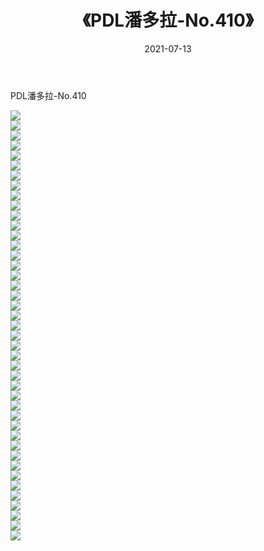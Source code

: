 ﻿---
layout: post
title:  《PDL潘多拉-No.410》
date:   2021-07-13
img: http://img.660000.xyz/Sharelink/网络美图/2021/PDL潘多拉-No.410/000.jpg
categories: [美女, 清纯, 唯美]
---

PDL潘多拉-No.410

  ![](http://img.660000.xyz/Sharelink/网络美图/2021/PDL潘多拉-No.410/001.jpg) <br> ![](http://img.660000.xyz/Sharelink/网络美图/2021/PDL潘多拉-No.410/002.jpg) <br> ![](http://img.660000.xyz/Sharelink/网络美图/2021/PDL潘多拉-No.410/003.jpg) <br> ![](http://img.660000.xyz/Sharelink/网络美图/2021/PDL潘多拉-No.410/004.jpg) <br> ![](http://img.660000.xyz/Sharelink/网络美图/2021/PDL潘多拉-No.410/005.jpg) <br> ![](http://img.660000.xyz/Sharelink/网络美图/2021/PDL潘多拉-No.410/006.jpg) <br> ![](http://img.660000.xyz/Sharelink/网络美图/2021/PDL潘多拉-No.410/007.jpg) <br> ![](http://img.660000.xyz/Sharelink/网络美图/2021/PDL潘多拉-No.410/008.jpg) <br> ![](http://img.660000.xyz/Sharelink/网络美图/2021/PDL潘多拉-No.410/009.jpg) <br> ![](http://img.660000.xyz/Sharelink/网络美图/2021/PDL潘多拉-No.410/010.jpg) <br> ![](http://img.660000.xyz/Sharelink/网络美图/2021/PDL潘多拉-No.410/011.jpg) <br> ![](http://img.660000.xyz/Sharelink/网络美图/2021/PDL潘多拉-No.410/012.jpg) <br> ![](http://img.660000.xyz/Sharelink/网络美图/2021/PDL潘多拉-No.410/013.jpg) <br> ![](http://img.660000.xyz/Sharelink/网络美图/2021/PDL潘多拉-No.410/014.jpg) <br> ![](http://img.660000.xyz/Sharelink/网络美图/2021/PDL潘多拉-No.410/015.jpg) <br> ![](http://img.660000.xyz/Sharelink/网络美图/2021/PDL潘多拉-No.410/016.jpg) <br> ![](http://img.660000.xyz/Sharelink/网络美图/2021/PDL潘多拉-No.410/017.jpg) <br> ![](http://img.660000.xyz/Sharelink/网络美图/2021/PDL潘多拉-No.410/018.jpg) <br> ![](http://img.660000.xyz/Sharelink/网络美图/2021/PDL潘多拉-No.410/019.jpg) <br> ![](http://img.660000.xyz/Sharelink/网络美图/2021/PDL潘多拉-No.410/020.jpg) <br> ![](http://img.660000.xyz/Sharelink/网络美图/2021/PDL潘多拉-No.410/021.jpg) <br> ![](http://img.660000.xyz/Sharelink/网络美图/2021/PDL潘多拉-No.410/022.jpg) <br> ![](http://img.660000.xyz/Sharelink/网络美图/2021/PDL潘多拉-No.410/023.jpg) <br> ![](http://img.660000.xyz/Sharelink/网络美图/2021/PDL潘多拉-No.410/024.jpg) <br> ![](http://img.660000.xyz/Sharelink/网络美图/2021/PDL潘多拉-No.410/025.jpg) <br> ![](http://img.660000.xyz/Sharelink/网络美图/2021/PDL潘多拉-No.410/026.jpg) <br> ![](http://img.660000.xyz/Sharelink/网络美图/2021/PDL潘多拉-No.410/027.jpg) <br> ![](http://img.660000.xyz/Sharelink/网络美图/2021/PDL潘多拉-No.410/028.jpg) <br> ![](http://img.660000.xyz/Sharelink/网络美图/2021/PDL潘多拉-No.410/029.jpg) <br> ![](http://img.660000.xyz/Sharelink/网络美图/2021/PDL潘多拉-No.410/030.jpg) <br> ![](http://img.660000.xyz/Sharelink/网络美图/2021/PDL潘多拉-No.410/031.jpg) <br> ![](http://img.660000.xyz/Sharelink/网络美图/2021/PDL潘多拉-No.410/032.jpg) <br> ![](http://img.660000.xyz/Sharelink/网络美图/2021/PDL潘多拉-No.410/033.jpg) <br> ![](http://img.660000.xyz/Sharelink/网络美图/2021/PDL潘多拉-No.410/034.jpg) <br> ![](http://img.660000.xyz/Sharelink/网络美图/2021/PDL潘多拉-No.410/035.jpg) <br> ![](http://img.660000.xyz/Sharelink/网络美图/2021/PDL潘多拉-No.410/036.jpg) <br> ![](http://img.660000.xyz/Sharelink/网络美图/2021/PDL潘多拉-No.410/037.jpg) <br> ![](http://img.660000.xyz/Sharelink/网络美图/2021/PDL潘多拉-No.410/038.jpg) <br> ![](http://img.660000.xyz/Sharelink/网络美图/2021/PDL潘多拉-No.410/039.jpg) <br> ![](http://img.660000.xyz/Sharelink/网络美图/2021/PDL潘多拉-No.410/040.jpg) <br> ![](http://img.660000.xyz/Sharelink/网络美图/2021/PDL潘多拉-No.410/041.jpg) <br> ![](http://img.660000.xyz/Sharelink/网络美图/2021/PDL潘多拉-No.410/042.jpg) <br> ![](http://img.660000.xyz/Sharelink/网络美图/2021/PDL潘多拉-No.410/043.jpg) <br>